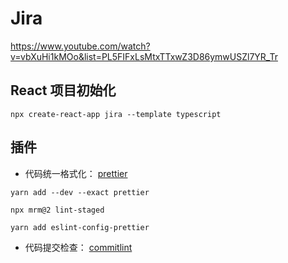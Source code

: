 # Jira

https://www.youtube.com/watch?v=vbXuHi1kMOo&list=PL5FIFxLsMtxTTxwZ3D86ymwUSZl7YR_Tr

## React 项目初始化

```shell
npx create-react-app jira --template typescript
```

## 插件

- 代码统一格式化： [prettier](https://prettier.io/)

```shell
yarn add --dev --exact prettier

npx mrm@2 lint-staged

yarn add eslint-config-prettier
```

- 代码提交检查： [commitlint](https://github.com/conventional-changelog/commitlint)
